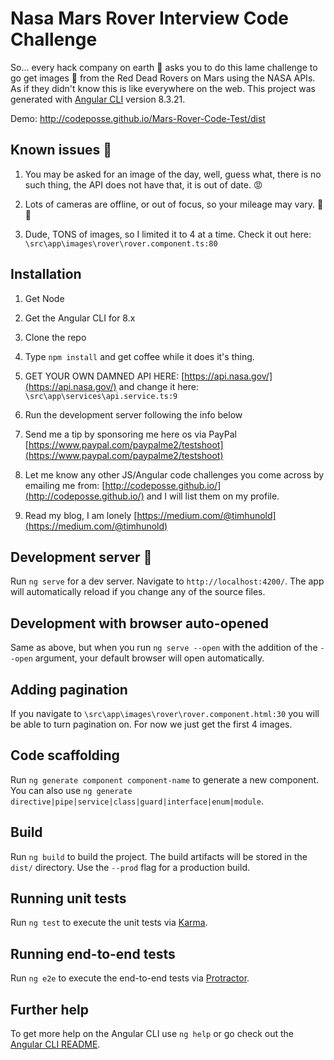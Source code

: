 
  

# Nasa Mars Rover Interview Code Challenge

  

So... every hack company on earth :clown_face: asks you to do this lame challenge to go get images :camera_flash: from the Red Dead Rovers on Mars using the NASA APIs. As if they didn't know this is like everywhere on the web. This project was generated with [Angular CLI](https://github.com/angular/angular-cli) version 8.3.21.

Demo: http://codeposse.github.io/Mars-Rover-Code-Test/dist

## Known issues :memo:

  

1. You may be asked for an image of the day, well, guess what, there is no such thing, the API does not have that, it is out of date. :rage:

2. Lots of cameras are offline, or out of focus, so your mileage may vary. :camera_flash: :bug:

3. Dude, TONS of images, so I limited it to 4 at a time. Check it out here: `\src\app\images\rover\rover.component.ts:80`


  

## Installation

  

1. Get Node

2. Get the Angular CLI for 8.x

3. Clone the repo

4. Type `npm install` and get coffee while it does it's thing.
5. GET YOUR OWN DAMNED API HERE: [https://api.nasa.gov/](https://api.nasa.gov/) and change it here: `\src\app\services\api.service.ts:9`

6. Run the development server following the info below

7. Send me a tip by sponsoring me here os via PayPal [https://www.paypal.com/paypalme2/testshoot](https://www.paypal.com/paypalme2/testshoot)

8. Let me know any other JS/Angular code challenges you come across by emailing me from: [http://codeposse.github.io/](http://codeposse.github.io/) and I will list them on my profile.
9. Read my blog, I am lonely [https://medium.com/@timhunold](https://medium.com/@timhunold)
  

## Development server :rocket:

  

Run `ng serve` for a dev server. Navigate to `http://localhost:4200/`. The app will automatically reload if you change any of the source files.

  

## Development with browser auto-opened

  

Same as above, but when you run `ng serve --open` with the addition of the `--open` argument, your default browser will open automatically.

  

## Adding pagination

  

If you navigate to `\src\app\images\rover\rover.component.html:30` you will be able to turn pagination on. For now we just get the first 4 images.

  

## Code scaffolding

  

Run `ng generate component component-name` to generate a new component. You can also use `ng generate directive|pipe|service|class|guard|interface|enum|module`.

  

## Build

  

Run `ng build` to build the project. The build artifacts will be stored in the `dist/` directory. Use the `--prod` flag for a production build.

  

## Running unit tests

  

Run `ng test` to execute the unit tests via [Karma](https://karma-runner.github.io).

  

## Running end-to-end tests

  

Run `ng e2e` to execute the end-to-end tests via [Protractor](http://www.protractortest.org/).

  

## Further help

  

To get more help on the Angular CLI use `ng help` or go check out the [Angular CLI README](https://github.com/angular/angular-cli/blob/master/README.md).